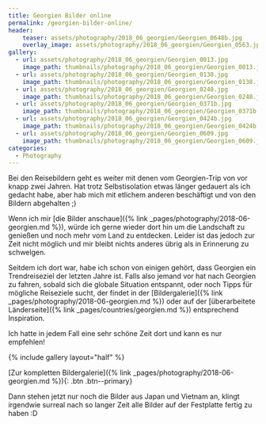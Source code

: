 ```yaml
---
title: Georgien Bilder online
permalink: /georgien-bilder-online/
header:
    teaser: assets/photography/2018_06_georgien/Georgien_0648b.jpg
    overlay_image: assets/photography/2018_06_georgien/Georgien_0563.jpg
gallery:
  - url: assets/photography/2018_06_georgien/Georgien_0013.jpg
    image_path: thumbnails/photography/2018_06_georgien/Georgien_0013.jpg
  - url: assets/photography/2018_06_georgien/Georgien_0138.jpg
    image_path: thumbnails/photography/2018_06_georgien/Georgien_0138.jpg
  - url: assets/photography/2018_06_georgien/Georgien_0248.jpg
    image_path: thumbnails/photography/2018_06_georgien/Georgien_0248.jpg
  - url: assets/photography/2018_06_georgien/Georgien_0371b.jpg
    image_path: thumbnails/photography/2018_06_georgien/Georgien_0371b.jpg
  - url: assets/photography/2018_06_georgien/Georgien_0424b.jpg
    image_path: thumbnails/photography/2018_06_georgien/Georgien_0424b.jpg
  - url: assets/photography/2018_06_georgien/Georgien_0609.jpg
    image_path: thumbnails/photography/2018_06_georgien/Georgien_0609.jpg
categories:
  - Photography
---
```


Bei den Reisebildern geht es weiter mit denen vom Georgien-Trip von vor knapp zwei Jahren. 
Hat trotz Selbstisolation etwas länger gedauert als ich gedacht habe, aber hab mich mit etlichem anderen beschäftigt und von den Bildern abgehalten ;)

Wenn ich mir [die Bilder anschaue]({% link _pages/photography/2018-06-georgien.md %}), 
würde ich gerne wieder dort hin um die Landschaft zu genießen und noch mehr vom Land zu entdecken.
Leider ist das jedoch zur Zeit nicht möglich und mir bleibt nichts anderes übrig als in Erinnerung zu schwelgen.

Seitdem ich dort war, habe ich schon von einigen gehört, dass Georgien ein Trendreiseziel der letzten Jahre ist.
Falls also jemand vor hat nach Georgien zu fahren, sobald sich die globale Situation entspannt, 
oder noch Tipps für mögliche Reiseziele sucht, der findet in der [Bildergalerie]({% link _pages/photography/2018-06-georgien.md %}) oder 
auf der [überarbeitete Länderseite]({% link _pages/countries/georgien.md %}) entsprechend Inspiration.

Ich hatte in jedem Fall eine sehr schöne Zeit dort und kann es nur empfehlen!

{% include gallery layout="half" %}

[Zur kompletten Bildergalerie]({% link _pages/photography/2018-06-georgien.md %}){: .btn .btn--primary}

Dann stehen jetzt nur noch die Bilder aus Japan und Vietnam an, 
klingt irgendwie surreal nach so langer Zeit alle Bilder auf der Festplatte fertig zu haben :D